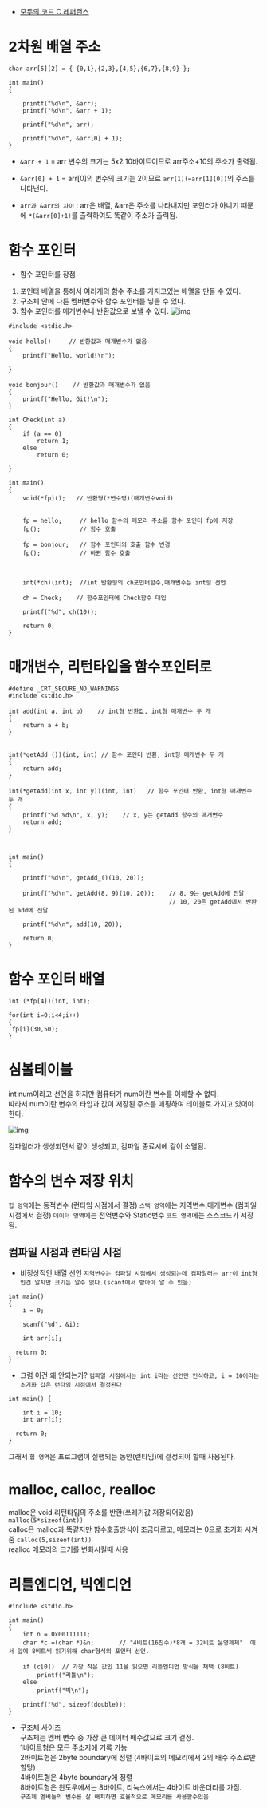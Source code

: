 - [모두의 코드 C 레퍼런스](https://modoocode.com/)

# 2차원 배열 주소 
```
char arr[5][2] = { {0,1},{2,3},{4,5},{6,7},{8,9} };

int main()
{

	printf("%d\n", &arr);
	printf("%d\n", &arr + 1);

	printf("%d\n", arr);

	printf("%d\n", &arr[0] + 1);
}
```

- `&arr + 1` = arr 변수의 크기는 5x2 10바이트이므로 arr주소+10의 주소가 출력됨.
- `&arr[0] + 1`  = arr[0]의 변수의 크기는 2이므로 `arr[1](=arr[1][0])`의 주소를 나타낸다. 

- `arr과 &arr의 차이` : arr은 배열, &arr은 주소를 나타내지만 포인터가 아니기 때문에 `*(&arr[0]+1)`를 출력하여도 똑같이 주소가 출력됨.


# 함수 포인터

- 함수 포인터를 장점
1. 포인터 배열을 통해서 여러개의 함수 주소를 가지고있는 배열을 만들 수 있다.
2. 구조체 안에 다른 멤버변수와 함수 포인터를 넣을 수 있다. 
3. 함수 포인터를 매개변수나 반환값으로 보낼 수 있다. 
![img](https://dojang.io/pluginfile.php/655/mod_page/content/17/unit68-1.png)


```
#include <stdio.h>

void hello()     // 반환값과 매개변수가 없음
{
	printf("Hello, world!\n");

}

void bonjour()    // 반환값과 매개변수가 없음
{
	printf("Hello, Git!\n");
}

int Check(int a)
{
	if (a == 0)
		return 1;
	else
		return 0;
		
}

int main()
{
	void(*fp)();   // 반환형(*변수명)(매개변수void) 
		

	fp = hello;     // hello 함수의 메모리 주소를 함수 포인터 fp에 저장
	fp();           // 함수 호출

	fp = bonjour;   // 함수 포인터의 호출 함수 변경
	fp();           // 바뀐 함수 호출



	int(*ch)(int);	//int 반환형의 ch포인터함수,매개변수는 int형 선언 

	ch = Check;    // 함수포인터에 Check함수 대입

	printf("%d", ch(10));

	return 0;
}

```


# 매개변수, 리턴타입을 함수포인터로 
```
#define _CRT_SECURE_NO_WARNINGS
#include <stdio.h>

int add(int a, int b)    // int형 반환값, int형 매개변수 두 개
{
	return a + b;
}


int(*getAdd_())(int, int) // 함수 포인터 반환, int형 매개변수 두 개
{
	return add;
}

int(*getAdd(int x, int y))(int, int)   // 함수 포인터 반환, int형 매개변수 두 개
{
	printf("%d %d\n", x, y);    // x, y는 getAdd 함수의 매개변수
	return add;
}



int main()
{

	printf("%d\n", getAdd_()(10, 20));

	printf("%d\n", getAdd(8, 9)(10, 20));    // 8, 9는 getAdd에 전달
											 // 10, 20은 getAdd에서 반환된 add에 전달

	printf("%d\n", add(10, 20));

	return 0;
}
```

# 함수 포인터 배열

```
int (*fp[4])(int, int);

for(int i=0;i<4;i++)
{
 fp[i](30,50);
}

```



# 심볼테이블

int num이라고 선언을 하지만 컴퓨터가 num이란 변수를 이해할 수 없다.<br>
따라서 num이란 변수의 타입과 값이 저장된 주소를 매핑하여 테이블로 가지고 있어야 한다.<br>

![img](https://t1.daumcdn.net/cfile/tistory/153961354D9D78CD2D) <br>

컴파일러가 생성되면서 같이 생성되고, 컴파일 종료시에 같이 소멸됨. <br>


# 함수의 변수 저장 위치
`힙 영역`에는 동적변수  (런타임 시점에서 결정)
`스택 영역`에는 지역변수,매개변수 (컴파일 시점에서 결정)
`데이터 영역`에는 전역변수와 Static변수
`코드 영역`에는 소스코드가 저장됨.

## 컴파일 시점과 런타임 시점

- 비정상적인 배열 선언
`지역변수는 컴파일 시점에서 생성되는데 컴파일러는 arr이 int형인건 알지만 크기는 알수 없다.(scanf에서 받아야 알 수 있음)`
```
int main()
{ 
	i = 0; 	
	
	scanf("%d", &i); 
	
	int arr[i];
	
  return 0;
}

```



- 그럼 이건 왜 안되는가?
`컴파일 시점에서는 int i라는 선언만 인식하고, i = 10이라는 초기화 값은 런타임 시점에서 결정된다`

```
int main() {

	int i = 10; 
	int arr[i];
	
  return 0; 
}
```

그래서 `힙 영역`은 프로그램이 실행되는 동안(런타임)에 결정되야 할때 사용된다.


# malloc, calloc, realloc
malloc은 void 리턴타입의 주소를 반환(쓰레기값 저장되어있음) `malloc(5*sizeof(int))`  
calloc은 malloc과 똑같지만 함수호출방식이 조금다르고, 메모리는 0으로 초기화 시켜줌 `calloc(5,sizeof(int))`  
realloc 메모리의 크기를 변화시킬때 사용  



# 리틀엔디언, 빅엔디언
```
#include <stdio.h>

int main()
{
	int n = 0x00111111;
	char *c =(char *)&n;       // "4비트(16진수)*8개 = 32비트 운영체제"  에서 앞에 8비트씩 읽기위해 char형식의 포인터 선언.

	if (c[0])  // 가장 작은 값인 11을 읽으면 리틀엔디언 방식을 채택 (8비트)
		printf("리틀\n");
	else
		printf("빅\n");

	printf("%d", sizeof(double));
}
```


- 구조체 사이즈  
 구조체는 멤버 변수 중 가장 큰 데이터 배수값으로 크기 결정.  
 1바이트형은 모든 주소지에 기록 가능  
 2바이트형은 2byte boundary에 정렬 (4바이트의 메모리에서 2의 배수 주소로만 할당)  
 4바이트형은 4byte boundary에 정렬   
 8바이트형은 윈도우에서는 8바이트, 리눅스에서는 4바이트 바운더리를 가짐.  
 `구조체 멤버들의 변수를 잘 배치하면 효율적으로 메모리를 사용할수있음`  


	

